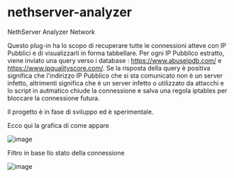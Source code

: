 # nethserver-analyzer
NethServer Analyzer Network

Questo plug-in ha lo scopo di recuperare tutte le connessioni atteve con IP Pubblici e di visualizzarli in forma tabbellare. 
Per ogni IP Pubblico estratto, viene inviato una query verso i database : https://www.abuseipdb.com/ e https://www.ipqualityscore.com/. 
Se la risposta della query è positiva significa che l'indirizzo IP Pubblico che si sta comunicato non è un server infetto, 
altrimenti significa che è un server infetto o utilizzato da attacchi e lo script in autmatico chiude la connessione e salva una regola iptables per bloccare la connessione futura.

Il progetto è in fase di sviluppo ed è sperimentale.

Ecco qui la grafica di come appare 

![image](https://github.com/Davide1986/nethserver-analyzer/assets/6768906/cb1a64c1-55bd-4031-836d-d0cb0ee9e481)

Filtro in base llo stato della connessione 

![image](https://github.com/Davide1986/nethserver-analyzer/assets/6768906/923adc13-e96c-4539-a50e-fa142395d82f)


